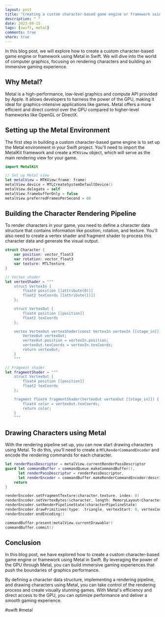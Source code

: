 ```yaml
---
layout: post
title: "Creating a custom character-based game engine or framework using Metal in Swift"
description: " "
date: 2023-09-15
tags: [swift, metal]
comments: true
share: true
---
```


In this blog post, we will explore how to create a custom character-based game engine or framework using Metal in Swift. We will dive into the world of computer graphics, focusing on rendering characters and building an immersive gaming experience.

## Why Metal?

Metal is a high-performance, low-level graphics and compute API provided by Apple. It allows developers to harness the power of the GPU, making it ideal for graphics-intensive applications like games. Metal offers a more efficient and direct control over the GPU compared to higher-level frameworks like OpenGL or DirectX.

## Setting up the Metal Environment

The first step in building a custom character-based game engine is to set up the Metal environment in your Swift project. You'll need to import the MetalKit framework and create a `MTKView` object, which will serve as the main rendering view for your game.

```swift
import MetalKit

// Set up Metal view
let metalView = MTKView(frame: frame)
metalView.device = MTLCreateSystemDefaultDevice()
metalView.delegate = self
metalView.framebufferOnly = false
metalView.preferredFramesPerSecond = 60
```

## Building the Character Rendering Pipeline

To render characters in your game, you need to define a character data structure that contains information like position, rotation, and texture. You'll also need to create a vertex shader and fragment shader to process this character data and generate the visual output.

```swift
struct Character {
    var position: vector_float3
    var rotation: vector_float3
    var texture: MTLTexture
}

// Vertex shader
let vertexShader = """
    struct VertexIn {
        float4 position [[attribute(0)]]
        float2 texCoords [[attribute(1)]]
    };

    struct VertexOut {
        float4 position [[position]]
        float2 texCoords
    };

    vertex VertexOut vertexShader(const VertexIn vertexIn [[stage_in]]) {
        VertexOut vertexOut;
        vertexOut.position = vertexIn.position;
        vertexOut.texCoords = vertexIn.texCoords;
        return vertexOut;
    }
    """

// Fragment shader
let fragmentShader = """
    struct VertexOut {
        float4 position [[position]]
        float2 texCoords
    };

    fragment float4 fragmentShader(VertexOut vertexOut [[stage_in]]) {
        float4 color = vertexOut.texCoords;
        return color;
    }
    """
```

## Drawing Characters using Metal

With the rendering pipeline set up, you can now start drawing characters using Metal. To do this, you'll need to create a `MTLRenderCommandEncoder` and encode the rendering commands for each character.

```swift
let renderPassDescriptor = metalView.currentRenderPassDescriptor
guard let commandBuffer = commandQueue.makeCommandBuffer(),
      let renderPassDescriptor = renderPassDescriptor,
      let renderEncoder = commandBuffer.makeRenderCommandEncoder(descriptor: renderPassDescriptor) else {
    return
}

renderEncoder.setFragmentTexture(character.texture, index: 0)
renderEncoder.setVertexBytes(&character, length: MemoryLayout<Character>.stride, index: 1)
renderEncoder.setRenderPipelineState(characterPipelineState)
renderEncoder.drawPrimitives(type: .triangle, vertexStart: 0, vertexCount: vertexCount)
renderEncoder.endEncoding()

commandBuffer.present(metalView.currentDrawable!)
commandBuffer.commit()
```

## Conclusion

In this blog post, we have explored how to create a custom character-based game engine or framework using Metal in Swift. By leveraging the power of the GPU through Metal, you can build immersive gaming experiences that push the boundaries of graphics performance.

By defining a character data structure, implementing a rendering pipeline, and drawing characters using Metal, you can take control of the rendering process and create visually stunning games. With Metal's efficiency and direct access to the GPU, you can optimize performance and deliver a smooth gaming experience.

#swift #metal